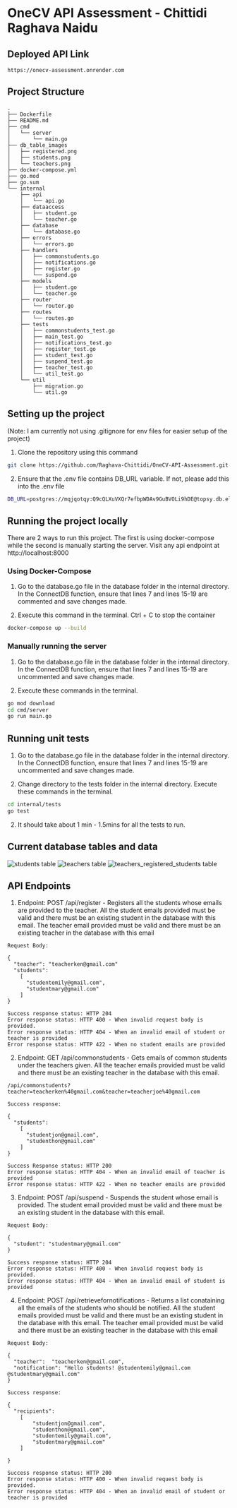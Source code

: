 # OneCV API Assessment - Chittidi Raghava Naidu

## Deployed API Link

```
https://onecv-assessment.onrender.com
```

## Project Structure

```
.
├── Dockerfile
├── README.md
├── cmd
│   └── server
│       └── main.go
├── db_table_images
│   ├── registered.png
│   ├── students.png
│   └── teachers.png
├── docker-compose.yml
├── go.mod
├── go.sum
└── internal
    ├── api
    │   └── api.go
    ├── dataaccess
    │   ├── student.go
    │   └── teacher.go
    ├── database
    │   └── database.go
    ├── errors
    │   └── errors.go
    ├── handlers
    │   ├── commonstudents.go
    │   ├── notifications.go
    │   ├── register.go
    │   └── suspend.go
    ├── models
    │   ├── student.go
    │   └── teacher.go
    ├── router
    │   └── router.go
    ├── routes
    │   └── routes.go
    ├── tests
    │   ├── commonstudents_test.go
    │   ├── main_test.go
    │   ├── notifications_test.go
    │   ├── register_test.go
    │   ├── student_test.go
    │   ├── suspend_test.go
    │   ├── teacher_test.go
    │   └── util_test.go
    └── util
        ├── migration.go
        └── util.go
```

## Setting up the project

(Note: I am currently not using .gitignore for env files for easier setup of the project)

1. Clone the repository using this command

```bash
git clone https://github.com/Raghava-Chittidi/OneCV-API-Assessment.git
```

2. Ensure that the .env file contains DB_URL variable. If not, please add this into the .env file

```bash
DB_URL=postgres://mqjqotqy:Q9cQLXuVXQr7efbpWDAv9GuBVOLi9hDE@topsy.db.elephantsql.com/mqjqotqy
```

## Running the project locally

There are 2 ways to run this project. The first is using docker-compose while the second is manually starting the server. Visit any api endpoint at http://localhost:8000

### Using Docker-Compose

1. Go to the database.go file in the database folder in the internal directory. In the ConnectDB function, ensure that lines 7 and lines 15-19 are commented and save changes made.

2. Execute this command in the terminal. Ctrl + C to stop the container

```bash
docker-compose up --build
```

### Manually running the server

1. Go to the database.go file in the database folder in the internal directory. In the ConnectDB function, ensure that lines 7 and lines 15-19 are uncommented and save changes made.

2. Execute these commands in the terminal.

```bash
go mod download
cd cmd/server
go run main.go
```

## Running unit tests

1. Go to the database.go file in the database folder in the internal directory. In the ConnectDB function, ensure that lines 7 and lines 15-19 are uncommented and save changes made.

2. Change directory to the tests folder in the internal directory. Execute these commands in the terminal.

```bash
cd internal/tests
go test
```

2. It should take about 1 min - 1.5mins for all the tests to run.

## Current database tables and data

![students table](./db_table_images/students.png)
![teachers table](./db_table_images/teachers.png)
![teachers_registered_students table](./db_table_images/registered.png)

## API Endpoints

1. Endpoint: POST /api/register - Registers all the students whose emails are provided to the teacher. All the student emails provided must be valid and there must be an existing student in the database with this email. The teacher email provided must be valid and there must be an existing teacher in the database with this email

```
Request Body:

{
  "teacher": "teacherken@gmail.com"
  "students":
    [
      "studentemily@gmail.com",
      "studentmary@gmail.com"
    ]
}

Success response status: HTTP 204
Error response status: HTTP 400 - When invalid request body is provided.
Error response status: HTTP 404 - When an invalid email of student or teacher is provided
Error response status: HTTP 422 - When no student emails are provided

```

2. Endpoint: GET /api/commonstudents - Gets emails of common students under the teachers given. All the teacher emails provided must be valid and there must be an existing teacher in the database with this email.

```
/api/commonstudents?teacher=teacherken%40gmail.com&teacher=teacherjoe%40gmail.com

Success response:

{
  "students":
    [
      "studentjon@gmail.com",
      "studenthon@gmail.com"
    ]
}

Success Response status: HTTP 200
Error response status: HTTP 404 - When an invalid email of teacher is provided
Error response status: HTTP 422 - When no teacher emails are provided

```

3. Endpoint: POST /api/suspend - Suspends the student whose email is provided. The student email provided must be valid and there must be an existing student in the database with this email.

```
Request Body:

{
  "student": "studentmary@gmail.com"
}

Success response status: HTTP 204
Error response status: HTTP 400 - When invalid request body is provided.
Error response status: HTTP 404 - When an invalid email of student is provided

```

4. Endpoint: POST /api/retrievefornotifications - Returns a list conataining all the emails of the students who should be notified. All the student emails provided must be valid and there must be an existing student in the database with this email. The teacher email provided must be valid and there must be an existing teacher in the database with this email

```
Request Body:

{
  "teacher":  "teacherken@gmail.com",
  "notification": "Hello students! @studentemily@gmail.com @studentmary@gmail.com"
}

Success response:

{
  "recipients":
    [
        "studentjon@gmail.com",
        "studenthon@gmail.com",
        "studentemily@gmail.com",
        "studentmary@gmail.com"
    ]

}

Success response status: HTTP 200
Error response status: HTTP 400 - When invalid request body is provided.
Error response status: HTTP 404 - When an invalid email of student or teacher is provided

```

